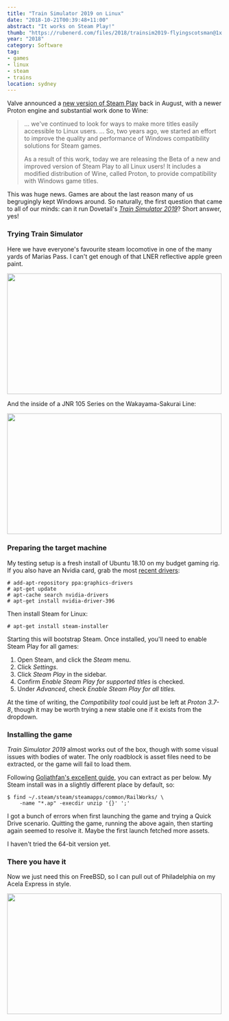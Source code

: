 ```yaml
---
title: "Train Simulator 2019 on Linux"
date: "2018-10-21T00:39:48+11:00"
abstract: "It works on Steam Play!"
thumb: "https://rubenerd.com/files/2018/trainsim2019-flyingscotsman@1x.jpg"
year: "2018"
category: Software
tag:
- games
- linux
- steam
- trains
location: sydney
---
```

Valve announced a [new version of Steam Play] back in August, with a newer Proton engine and substantial work done to Wine:

> … we've continued to look for ways to make more titles easily accessible to Linux users. … So, two years ago, we started an effort to improve the quality and performance of Windows compatibility solutions for Steam games.
>
> As a result of this work, today we are releasing the Beta of a new and improved version of Steam Play to all Linux users! It includes a modified distribution of Wine, called Proton, to provide compatibility with Windows game titles.

This was huge news. Games are about the last reason many of us begrugingly kept Windows around. So naturally, the first question that came to all of our minds: can it run Dovetail's *[Train Simulator 2019]*? Short answer, yes!

### Trying Train Simulator

Here we have everyone's favourite steam locomotive in one of the many yards of Marias Pass. I can't get enough of that LNER reflective apple green paint.

<p><img src="https://rubenerd.com/files/2018/trainsim2019-flyingscotsman@1x.jpg" srcset="https://rubenerd.com/files/2018/trainsim2019-flyingscotsman@1x.jpg 1x, https://rubenerd.com/files/2018/trainsim2019-flyingscotsman@2x.jpg 2x" alt="" style="width:500px; height:281px;" /></p>

And the inside of a JNR 105 Series on the Wakayama-Sakurai Line:

<p><img src="https://rubenerd.com/files/2018/trainsim2019-jnr105@1x.jpg" srcset="https://rubenerd.com/files/2018/trainsim2019-jnr105@1x.jpg 1x, https://rubenerd.com/files/2018/trainsim2019-jnr105@2x.jpg 2x" alt="" style="width:500px; height:281px;" /></p>


### Preparing the target machine

My testing setup is a fresh install of Ubuntu 18.10 on my budget gaming rig. If you also have an Nvidia card, grab the most [recent drivers]\:

    # add-apt-repository ppa:graphics-drivers
    # apt-get update
    # apt-cache search nvidia-drivers
    # apt-get install nvidia-driver-396

Then install Steam for Linux:

    # apt-get install steam-installer

Starting this will bootstrap Steam. Once installed, you'll need to enable Steam Play for all games:

1. Open Steam, and click the *Steam* menu.
2. Click *Settings*.
3. Click *Steam Play* in the sidebar.
4. Confirm *Enable Steam Play for supported titles* is checked.
5. Under *Advanced*, check *Enable Steam Play for all titles.*

At the time of writing, the *Compatibility tool* could just be left at *Proton 3.7-8*, though it may be worth trying a new stable one if it exists from the dropdown.


### Installing the game

*Train Simulator 2019* almost works out of the box, though with some visual issues with bodies of water. The only roadblock is asset files need to be extracted, or the game will fail to load them.

Following [Goliathfan's excellent guide], you can extract as per below. My Steam install was in a slightly different place by default, so:

    $ find ~/.steam/steam/steamapps/common/RailWorks/ \
        -name "*.ap" -execdir unzip '{}' ';'

I got a bunch of errors when first launching the game and trying a Quick Drive scenario. Quitting the game, running the above again, then starting again seemed to resolve it. Maybe the first launch fetched more assets.

I haven't tried the 64-bit version yet.


### There you have it

Now we just need this on FreeBSD, so I can pull out of Philadelphia on my Acela Express in style.

<p><img src="https://rubenerd.com/files/2018/trainsim2019-philly@1x.jpg" srcset="https://rubenerd.com/files/2018/trainsim2019-philly@1x.jpg 1x, https://rubenerd.com/files/2018/trainsim2019-philly@2x.jpg 2x" alt="" style="width:500px; height:281px;" /></p>

[new version of Steam Play]: https://steamcommunity.com/games/221410/announcements/detail/1696055855739350561
[recent drivers]: https://help.ubuntu.com/community/BinaryDriverHowto/Nvidia
[Goliathfan's excellent guide]: https://steamcommunity.com/app/24010/discussions/3/1736588252411243051/
[Train Simulator 2019]: https://dovetailgames.com/products/

